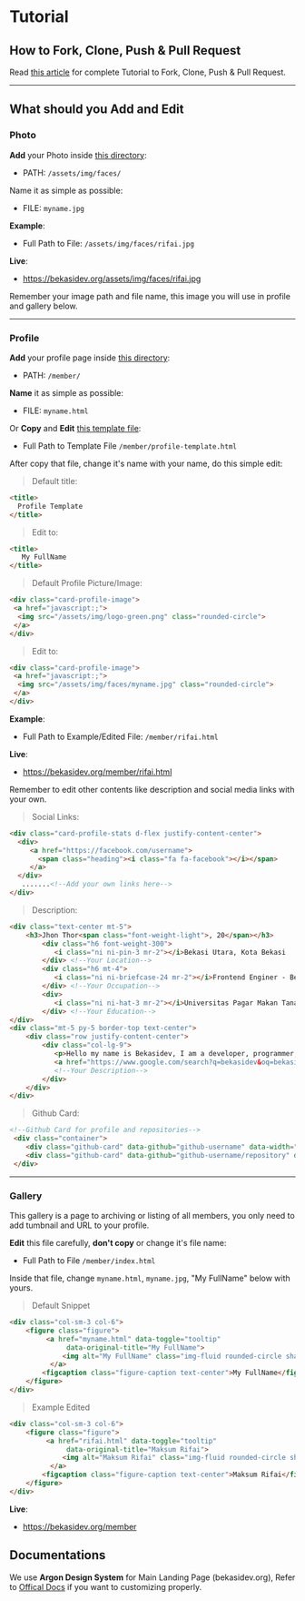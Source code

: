 # Tutorial

## How to Fork, Clone, Push & Pull Request

Read <a href="https://desainerhub.com/cara-kontribusi-open-source">this article</a> for complete Tutorial to Fork, Clone, Push & Pull Request.

<hr>

## What should you Add and Edit

### Photo

**Add** your Photo inside <a href="https://github.com/bekasidev/bekasidev/tree/master/assets/img/faces">this directory</a>:

- PATH: <code>/assets/img/faces/</code>

Name it as simple as possible:

- FILE: <code>myname.jpg</code>

**Example**:

- Full Path to File: <code>/assets/img/faces/rifai.jpg</code>

**Live**:

- <a href="https://bekasidev.org/assets/img/faces/rifai.jpg">https://bekasidev.org/assets/img/faces/rifai.jpg</a>

Remember your image path and file name, this image you will use in profile and gallery below.

<hr>

### Profile

**Add** your profile page inside <a href="https://github.com/bekasidev/bekasidev/tree/master/member">this directory</a>:

- PATH: <code>/member/</code>

**Name** it as simple as possible:

- FILE: <code>myname.html</code>

Or **Copy** and **Edit** <a href="https://github.com/bekasidev/bekasidev/blob/master/member/profile-template.html">this template file</a>:

- Full Path to Template File <code>/member/profile-template.html</code>

After copy that file, change it's name with your name, do this simple edit:

>Default title:

```html
<title>
  Profile Template
</title>
```

>Edit to:

```html
<title>
   My FullName
</title>
```

>Default Profile Picture/Image:

```html
<div class="card-profile-image">
 <a href="javascript:;">
  <img src="/assets/img/logo-green.png" class="rounded-circle">
 </a>
</div>
```

>Edit to:

```html
<div class="card-profile-image">
 <a href="javascript:;">
  <img src="/assets/img/faces/myname.jpg" class="rounded-circle">
 </a>
</div>
```

**Example**:

- Full Path to Example/Edited File: <code>/member/rifai.html</code>

**Live**:

- <a href="https://bekasidev.org/member/rifai.html">https://bekasidev.org/member/rifai.html</a>

Remember to edit other contents like description and social media links with your own.

>Social Links:

```html
<div class="card-profile-stats d-flex justify-content-center">
  <div>
     <a href="https://facebook.com/username">
       <span class="heading"><i class="fa fa-facebook"></i></span>
     </a>
  </div>
   .......<!--Add your own links here-->
</div>
```

>Description:

```html
<div class="text-center mt-5">
    <h3>Jhon Thor<span class="font-weight-light">, 20</span></h3>
        <div class="h6 font-weight-300">
           <i class="ni ni-pin-3 mr-2"></i>Bekasi Utara, Kota Bekasi
        </div> <!--Your Location-->
        <div class="h6 mt-4">
           <i class="ni ni-briefcase-24 mr-2"></i>Frontend Enginer - Bekasidev.org
        </div> <!--Your Occupation-->
        <div>
           <i class="ni ni-hat-3 mr-2"></i>Universitas Pagar Makan Tanaman
        </div> <!--Your Education-->
</div>
<div class="mt-5 py-5 border-top text-center">
    <div class="row justify-content-center">
        <div class="col-lg-9">
           <p>Hello my name is Bekasidev, I am a developer, programmer, designer.</p>
           <a href="https://www.google.com/search?q=bekasidev&oq=bekasidev">Show more</a>
           <!--Your Description-->
        </div>
    </div>
</div>
```

>Github Card:

```html
<!--Github Card for profile and repositories-->
 <div class="container">
    <div class="github-card" data-github="github-username" data-width="100%" data-height="" data-theme="medium"></div>
    <div class="github-card" data-github="github-username/repository" data-width="100%" data-height="" data-theme="medium"></div>
 </div>
```

<hr>

### Gallery

This gallery is a page to archiving or listing of all members, you only need to add tumbnail and URL to your profile.

**Edit** this file carefully, **don't copy** or change it's file name:

- Full Path to File <code>/member/index.html</code>

Inside that file, change <code>myname.html</code>, <code>myname.jpg</code>, "My FullName" below with yours.

>Default Snippet

```html
<div class="col-sm-3 col-6">
    <figure class="figure">
         <a href="myname.html" data-toggle="tooltip"
              data-original-title="My FullName">
             <img alt="My FullName" class="img-fluid rounded-circle shadow" src="../assets/img/faces/myname.jpg">
          </a>
        <figcaption class="figure-caption text-center">My FullName</figcaption>
    </figure>
</div>
```

>Example Edited

```html
<div class="col-sm-3 col-6">
    <figure class="figure">
         <a href="rifai.html" data-toggle="tooltip"
              data-original-title="Maksum Rifai">
             <img alt="Maksum Rifai" class="img-fluid rounded-circle shadow" src="../assets/img/faces/rifai.jpg">
          </a>
        <figcaption class="figure-caption text-center">Maksum Rifai</figcaption>
    </figure>
</div>
```

**Live**:

- <a href="https://bekasidev.org/member">https://bekasidev.org/member</a>

## Documentations

We use **Argon Design System** for Main Landing Page (bekasidev.org), Refer to <a href="https://demos.creative-tim.com/argon-design-system/docs/getting-started/overview.html">Offical Docs</a> if you want to customizing properly.
